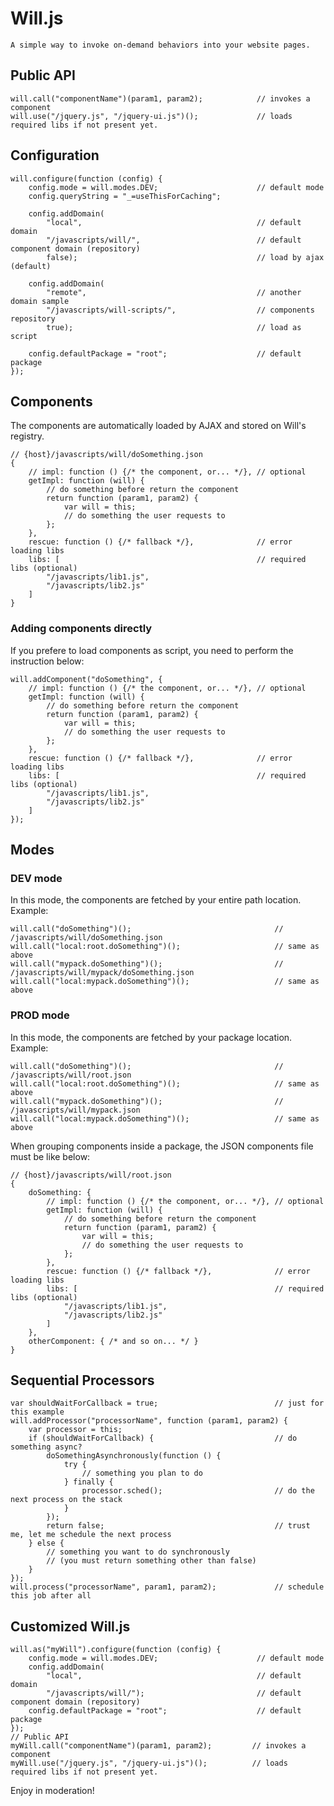 # Will.js

    A simple way to invoke on-demand behaviors into your website pages.

## Public API

    will.call("componentName")(param1, param2);            // invokes a component
    will.use("/jquery.js", "/jquery-ui.js")();             // loads required libs if not present yet.

## Configuration

    will.configure(function (config) {
        config.mode = will.modes.DEV;                      // default mode
        config.queryString = "_=useThisForCaching";

        config.addDomain(
            "local",                                       // default domain
            "/javascripts/will/",                          // default component domain (repository)
            false);                                        // load by ajax (default)

        config.addDomain(
            "remote",                                      // another domain sample
            "/javascripts/will-scripts/",                  // components repository
            true);                                         // load as script

        config.defaultPackage = "root";                    // default package
    });

## Components

The components are automatically loaded by AJAX and stored on Will's registry.

    // {host}/javascripts/will/doSomething.json
    {
        // impl: function () {/* the component, or... */}, // optional
        getImpl: function (will) {
            // do something before return the component
            return function (param1, param2) {
                var will = this;
                // do something the user requests to
            };
        },
        rescue: function () {/* fallback */},              // error loading libs
        libs: [                                            // required libs (optional)
            "/javascripts/lib1.js",
            "/javascripts/lib2.js"
        ]
    }

### Adding components directly

If you prefere to load components as script, you need to perform the instruction below:

    will.addComponent("doSomething", {
        // impl: function () {/* the component, or... */}, // optional
        getImpl: function (will) {
            // do something before return the component
            return function (param1, param2) {
                var will = this;
                // do something the user requests to
            };
        },
        rescue: function () {/* fallback */},              // error loading libs
        libs: [                                            // required libs (optional)
            "/javascripts/lib1.js",
            "/javascripts/lib2.js"
        ]
    });

## Modes

### DEV mode

In this mode, the components are fetched by your entire path location. Example:

    will.call("doSomething")();                                // /javascripts/will/doSomething.json
    will.call("local:root.doSomething")();                     // same as above
    will.call("mypack.doSomething")();                         // /javascripts/will/mypack/doSomething.json
    will.call("local:mypack.doSomething")();                   // same as above

### PROD mode

In this mode, the components are fetched by your package location. Example:

    will.call("doSomething")();                                // /javascripts/will/root.json
    will.call("local:root.doSomething")();                     // same as above
    will.call("mypack.doSomething")();                         // /javascripts/will/mypack.json
    will.call("local:mypack.doSomething")();                   // same as above

When grouping components inside a package, the JSON components file must be like below:

    // {host}/javascripts/will/root.json
    {
        doSomething: {
            // impl: function () {/* the component, or... */}, // optional
            getImpl: function (will) {
                // do something before return the component
                return function (param1, param2) {
                    var will = this;
                    // do something the user requests to
                };
            },
            rescue: function () {/* fallback */},              // error loading libs
            libs: [                                            // required libs (optional)
                "/javascripts/lib1.js",
                "/javascripts/lib2.js"
            ]
        },
        otherComponent: { /* and so on... */ }
    }

## Sequential Processors

    var shouldWaitForCallback = true;                          // just for this example
    will.addProcessor("processorName", function (param1, param2) {
        var processor = this;
        if (shouldWaitForCallback) {                           // do something async?
            doSomethingAsynchronously(function () {
                try {
                    // something you plan to do
                } finally {
                    processor.sched();                         // do the next process on the stack
                }
            });
            return false;                                      // trust me, let me schedule the next process
        } else {
            // something you want to do synchronously
            // (you must return something other than false)
        }
    });
    will.process("processorName", param1, param2);             // schedule this job after all

## Customized Will.js

    will.as("myWill").configure(function (config) {
        config.mode = will.modes.DEV;                      // default mode
        config.addDomain(
            "local",                                       // default domain
            "/javascripts/will/");                         // default component domain (repository)
        config.defaultPackage = "root";                    // default package
    });
    // Public API
    myWill.call("componentName")(param1, param2);         // invokes a component
    myWill.use("/jquery.js", "/jquery-ui.js")();          // loads required libs if not present yet.

Enjoy in moderation!

